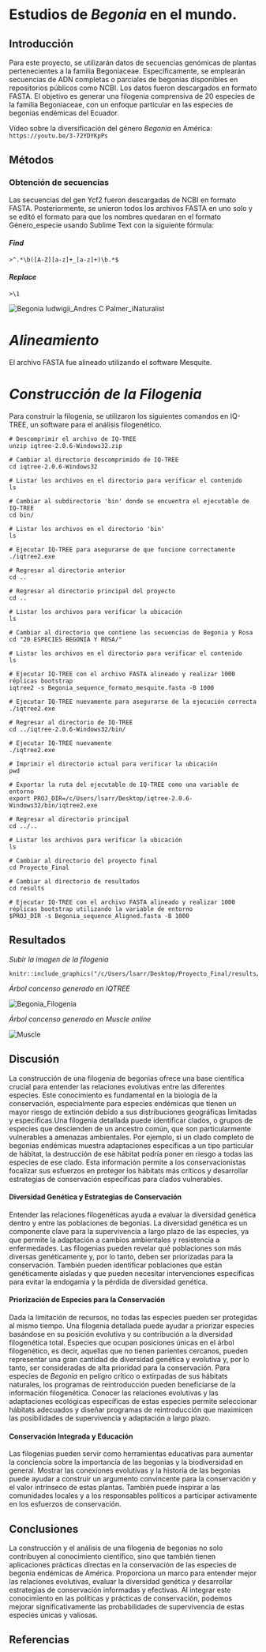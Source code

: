 # Estudios de *Begonia* en el mundo.
## Introducción
Para este proyecto, se utilizarán datos de secuencias genómicas de plantas pertenecientes a la familia Begoniaceae. Específicamente, se emplearán secuencias de ADN completas o parciales de begonias disponibles en repositorios públicos como NCBI. Los datos fueron descargados en formato FASTA. El objetivo es generar una filogenia comprensiva de 20 especies de la familia Begoniaceae, con un enfoque particular en las especies de begonias endémicas del Ecuador.

Vídeo sobre la diversificación del género *Begonia* en América: ```https://youtu.be/3-72YDYKpPs ```

## Métodos
  ### Obtención de secuencias 
Las secuencias del gen Ycf2 fueron descargadas de NCBI en formato FASTA. Posteriormente, se unieron todos los archivos FASTA en uno solo y se editó el formato para que los nombres quedaran en el formato Género_especie usando Sublime Text con la siguiente fórmula:

#### *Find*
```{r}
>^.*\b([A-Z][a-z]+_[a-z]+)\b.*$
```

#### *Replace*
```{r}
>\1
```

![Begonia ludwigii_Andres C  Palmer_iNaturalist](https://github.com/lsarrias/Proyecto-Final-/assets/171622163/98c386e5-e4b3-486f-875c-b46e59e73f92)

# *Alineamiento*

El archivo FASTA fue alineado utilizando el software Mesquite.

# *Construcción de la Filogenia*

Para construir la filogenia, se utilizaron los siguientes comandos en IQ-TREE, un software para el análisis filogenético.


```{r}
# Descomprimir el archivo de IQ-TREE
unzip iqtree-2.0.6-Windows32.zip

# Cambiar al directorio descomprimido de IQ-TREE
cd iqtree-2.0.6-Windows32

# Listar los archivos en el directorio para verificar el contenido
ls

# Cambiar al subdirectorio 'bin' donde se encuentra el ejecutable de IQ-TREE
cd bin/

# Listar los archivos en el directorio 'bin'
ls

# Ejecutar IQ-TREE para asegurarse de que funcione correctamente
./iqtree2.exe

# Regresar al directorio anterior
cd ..

# Regresar al directorio principal del proyecto
cd ..

# Listar los archivos para verificar la ubicación
ls

# Cambiar al directorio que contiene las secuencias de Begonia y Rosa
cd "20 ESPECIES BEGONIA Y ROSA/"

# Listar los archivos en el directorio para verificar el contenido
ls

# Ejecutar IQ-TREE con el archivo FASTA alineado y realizar 1000 réplicas bootstrap
iqtree2 -s Begonia_sequence_formato_mesquite.fasta -B 1000

# Ejecutar IQ-TREE nuevamente para asegurarse de la ejecución correcta
./iqtree2.exe

# Regresar al directorio de IQ-TREE
cd ../iqtree-2.0.6-Windows32/bin/

# Ejecutar IQ-TREE nuevamente
./iqtree2.exe

# Imprimir el directorio actual para verificar la ubicación
pwd

# Exportar la ruta del ejecutable de IQ-TREE como una variable de entorno
export PROJ_DIR=/c/Users/lsarr/Desktop/iqtree-2.0.6-Windows32/bin/iqtree2.exe

# Regresar al directorio principal
cd ../..

# Listar los archivos para verificar la ubicación
ls

# Cambiar al directorio del proyecto final
cd Proyecto_Final

# Cambiar al directorio de resultados
cd results

# Ejecutar IQ-TREE con el archivo FASTA alineado y realizar 1000 réplicas bootstrap utilizando la variable de entorno
$PROJ_DIR -s Begonia_sequence_Aligned.fasta -B 1000

```

## Resultados

*Subir la imagen de la filogenia*
```{r}
knitr::include_graphics("/c/Users/lsarr/Desktop/Proyecto_Final/results/Begonia_Filogenia.JPEG")
```
*Árbol concenso generado en IQTREE*

![Begonia_Filogenia](https://github.com/lsarrias/Proyecto-Final-/assets/171622163/6a214855-1a81-4261-8eef-000e1329afd5)

*Árbol concenso generado en Muscle online*

![Muscle](https://github.com/lsarrias/Proyecto-Final-/assets/171622163/b6cc8ef0-1365-4e86-934f-180b9f3a9445)

## Discusión

La construcción de una filogenia de begonias ofrece una base científica crucial para entender las relaciones evolutivas entre las diferentes especies. Este conocimiento es fundamental en la biología de la conservación, especialmente para especies endémicas que tienen un mayor riesgo de extinción debido a sus distribuciones geográficas limitadas y específicas.Una filogenia detallada puede identificar clados, o grupos de especies que descienden de un ancestro común, que son particularmente vulnerables a amenazas ambientales. Por ejemplo, si un clado completo de begonias endémicas muestra adaptaciones específicas a un tipo particular de hábitat, la destrucción de ese hábitat podría poner en riesgo a todas las especies de ese clado. Esta información permite a los conservacionistas focalizar sus esfuerzos en proteger los hábitats más críticos y desarrollar estrategias de conservación específicas para clados vulnerables.

#### Diversidad Genética y Estrategias de Conservación
Entender las relaciones filogenéticas ayuda a evaluar la diversidad genética dentro y entre las poblaciones de begonias. La diversidad genética es un componente clave para la supervivencia a largo plazo de las especies, ya que permite la adaptación a cambios ambientales y resistencia a enfermedades. Las filogenias pueden revelar qué poblaciones son más diversas genéticamente y, por lo tanto, deben ser priorizadas para la conservación. También pueden identificar poblaciones que están genéticamente aisladas y que pueden necesitar intervenciones específicas para evitar la endogamia y la pérdida de diversidad genética.

#### Priorización de Especies para la Conservación
Dada la limitación de recursos, no todas las especies pueden ser protegidas al mismo tiempo. Una filogenia detallada puede ayudar a priorizar especies basándose en su posición evolutiva y su contribución a la diversidad filogenética total. Especies que ocupan posiciones únicas en el árbol filogenético, es decir, aquellas que no tienen parientes cercanos, pueden representar una gran cantidad de diversidad genética y evolutiva y, por lo tanto, ser consideradas de alta prioridad para la conservación. Para especies de *Begonia* en peligro crítico o extirpadas de sus hábitats naturales, los programas de reintroducción pueden beneficiarse de la información filogenética. Conocer las relaciones evolutivas y las adaptaciones ecológicas específicas de estas especies permite seleccionar hábitats adecuados y diseñar programas de reintroducción que maximicen las posibilidades de supervivencia y adaptación a largo plazo.

#### Conservación Integrada y Educación
Las filogenias pueden servir como herramientas educativas para aumentar la conciencia sobre la importancia de las begonias y la biodiversidad en general. Mostrar las conexiones evolutivas y la historia de las begonias puede ayudar a construir un argumento convincente para la conservación y el valor intrínseco de estas plantas. También puede inspirar a las comunidades locales y a los responsables políticos a participar activamente en los esfuerzos de conservación.

## Conclusiones
La construcción y el análisis de una filogenia de begonias no solo contribuyen al conocimiento científico, sino que también tienen aplicaciones prácticas directas en la conservación de las especies de begonia endémicas de América. Proporciona un marco para entender mejor las relaciones evolutivas, evaluar la diversidad genética y desarrollar estrategias de conservación informadas y efectivas. Al integrar este conocimiento en las políticas y prácticas de conservación, podemos mejorar significativamente las probabilidades de supervivencia de estas especies únicas y valiosas.

## Referencias 

